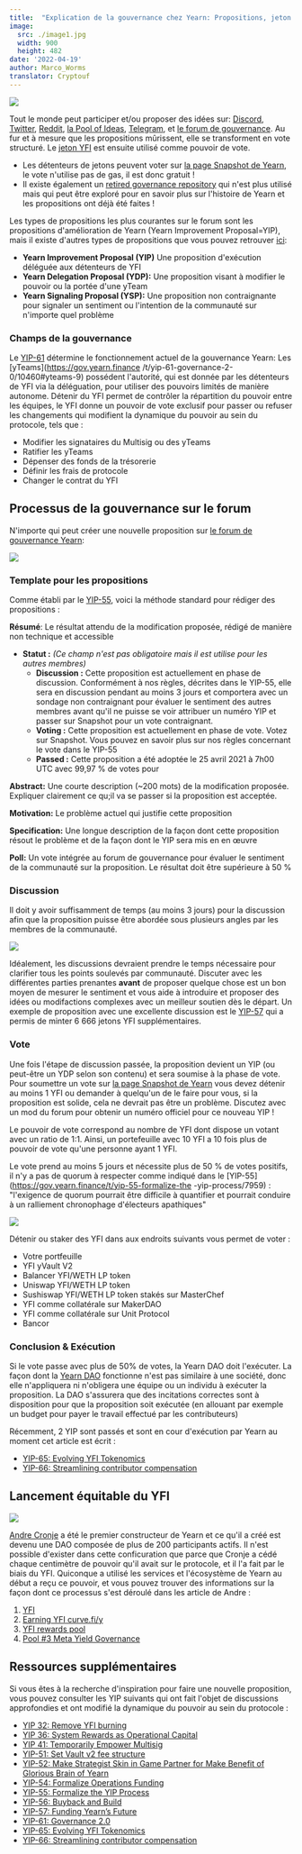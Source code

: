 ```yaml
---
title:  "Explication de la gouvernance chez Yearn: Propositions, jeton $YFI token, et exécution"
image:
  src: ./image1.jpg
  width: 900
  height: 482
date: '2022-04-19'
author: Marco_Worms
translator: Cryptouf
---
```


![](./image1.jpg?w=900&h=482)

Tout le monde peut participer et/ou proposer des idées sur: [Discord](https://discord.com/invite/6PNv2nF), [Twitter](https://twitter.com/iearnfinance), [Reddit](https://www.reddit.com/r/yearn_finance), [la Pool of Ideas](https://yearnfinance.notion.site/yearnfinance/Pool-of-Ideas-d75383ade9154d8bb6163388c6c2b39b), [Telegram](https://t.me/yearnfinance/), et [le forum de gouvernance](https://gov.yearn.finance/). Au fur et à mesure que les propositions mûrissent, elle se transforment en vote structuré. Le [jeton YFI](https://www.coingecko.com/en/coins/yearn-finance) est ensuite utilisé comme pouvoir de vote.

- Les détenteurs de jetons peuvent voter sur [la page Snapshot de Yearn](https://yearn.snapshot.page/#/), le vote n'utilise pas de gas, il est donc gratuit !
- Il existe également un [retired governance repository](https://docs.yearn.finance/contributing/governance/proposal-repository) qui n'est plus utilisé mais qui peut être exploré pour en savoir plus sur l'histoire de Yearn et les propositions ont déjà été faites !

Les types de propositions les plus courantes sur le forum sont les propositions d'amélioration de Yearn (Yearn Improvement Proposal=YIP), mais il existe d'autres types de propositions que vous pouvez retrouver [ici](https://gov.yearn.finance/t/yip-61-governance-2-0/10460):

- **Yearn Improvement Proposal (YIP)** Une proposition d'exécution déléguée aux détenteurs de YFI
- **Yearn Delegation Proposal (YDP):** Une proposition visant à modifier le pouvoir ou la portée d'une yTeam
- **Yearn Signaling Proposal (YSP):** Une proposition non contraignante pour signaler un sentiment ou l'intention de la communauté sur n'importe quel problème

### Champs de la gouvernance

Le [YIP-61](https://gov.yearn.finance/t/yip-61-governance-2-0/10460) détermine le fonctionnement actuel de la gouvernance Yearn: Les [yTeams](https://gov.yearn.finance /t/yip-61-governance-2-0/10460#yteams-9) possédent  l'autorité, qui est donnée par les détenteurs de YFI via la déléguation, pour utiliser des pouvoirs limités de manière autonome. Détenir du YFI permet de contrôler la répartition du pouvoir entre les équipes, le YFI donne un pouvoir de vote exclusif pour passer ou refuser les changements qui modifient la dynamique du pouvoir au sein du protocole, tels que :

- Modifier les signataires du Multisig ou des yTeams
- Ratifier les yTeams
- Dépenser des fonds de la trésorerie
- Définir les frais de protocole
- Changer le contrat du YFI

## Processus de la gouvernance sur le forum

N'importe qui peut créer une nouvelle proposition sur [le forum de gouvernance Yearn](https://gov.yearn.finance/):

![](./image2.jpg?w=900&h=486)

### Template pour les propositions

Comme établi par le [YIP-55](https://gov.yearn.finance/t/yip-55-formalize-the-yip-process/7959), voici la méthode standard pour rédiger des propositions :

**Résumé**:
Le résultat attendu de la modification proposée, rédigé de manière non technique et accessible

- **Statut :** *(Ce champ n'est pas obligatoire mais il est utilise pour les autres membres)*
    - **Discussion :** Cette proposition est actuellement en phase de discussion. Conformément à nos règles, décrites dans le YIP-55, elle sera en discussion pendant au moins 3 jours et comportera avec un sondage non contraignant pour évaluer le sentiment des autres membres avant qu'il ne puisse se voir attribuer un numéro YIP et passer sur Snapshot pour un vote contraignant.
     - **Voting :** Cette proposition est actuellement en phase de vote. Votez sur Snapshot. Vous pouvez en savoir plus sur nos règles concernant le vote dans le YIP-55
     - **Passed :** Cette proposition a été adoptée le 25 avril 2021 à 7h00 UTC avec 99,97 % de votes pour

**Abstract:**
Une courte description (~200 mots) de la modification proposée. Expliquer clairement ce qu;il va se passer si la proposition est acceptée.

**Motivation:**
Le problème actuel qui justifie cette proposition

**Specification:**
Une longue description de la façon dont cette proposition résout le problème et  de la façon dont le YIP sera mis en en œuvre 

**Poll:**
Un vote intégrée au forum de gouvernance pour évaluer le sentiment de la communauté sur la proposition. Le résultat doit être supérieure à 50 %

### Discussion

Il doit y avoir suffisamment de temps (au moins 3 jours) pour la discussion afin que la proposition puisse être abordée sous plusieurs angles par les membres de la communauté.

![](./image3.jpg?w=900&h=351)

Idéalement, les discussions devraient prendre le temps nécessaire pour clarifier tous les points soulevés par communauté. Discuter avec les différentes parties prenantes **avant** de proposer quelque chose est un bon moyen de mesurer le sentiment et vous aide à introduire et proposer des idées ou modifactions complexes avec un meilleur soutien dès le départ. Un exemple de proposition avec une excellente discussion est le [YIP-57](https://gov.yearns.finance/t/yip-57-funding-yearns-future/9319) qui a permis de minter 6 666 jetons YFI supplémentaires.

### Vote

Une fois l'étape de discussion passée, la proposition devient un YIP (ou peut-être un YDP selon son contenu) et sera soumise à la phase de vote. Pour soumettre un vote sur [la page Snapshot de Yearn](https://yearn.snapshot.page/#/) vous devez détenir au moins 1 YFI ou demander à quelqu'un de le faire pour vous, si la proposition est solide, cela ne devrait pas être un problème. Discutez avec un mod du forum pour obtenir un numéro officiel pour ce nouveau YIP !

Le pouvoir de vote correspond au nombre de YFI dont dispose un votant avec un ratio de 1:1. Ainsi, un portefeuille avec 10 YFI a 10 fois plus de pouvoir de vote qu'une personne ayant 1 YFI.

Le vote prend au moins 5 jours et nécessite plus de 50 % de votes positifs, il n'y a pas de quorum à respecter comme indiqué dans le [YIP-55](https://gov.yearn.finance/t/yip-55-formalize-the -yip-process/7959) : "l'exigence de quorum pourrait être difficile à quantifier et pourrait conduire à un ralliement chronophage d'électeurs apathiques"

![](./image4.jpg?w=900&h=543)

Détenir ou staker des YFI dans aux endroits suivants vous permet de voter :
- Votre portfeuille
- YFI yVault V2 
- Balancer YFI/WETH LP token
- Uniswap YFI/WETH LP token
- Sushiswap YFI/WETH LP token stakés sur MasterChef
- YFI comme collatérale sur MakerDAO
- YFI comme collatérale sur Unit Protocol
- Bancor

### Conclusion & Exécution

Si le vote passe avec plus de 50% de votes, la Yearn DAO doit l'exécuter. La façon dont la [Yearn DAO](https://yearnfinance.notion.site/yearnfinance/Welcome-to-Yearn-Finance-26d6c4210e3e405c9f02f84ba567a249) fonctionne n'est pas similaire à une société, donc elle n'appliquera ni n'obligera une équipe ou un individu à exécuter la proposition. La DAO s'assurera que des incitations correctes sont à disposition pour que la proposition soit exécutée (en allouant par exemple un budget pour payer le travail effectué par les contributeurs)

Récemment, 2 YIP sont passés et sont en cour d'exécution par Yearn au moment cet article est écrit :

* [YIP-65: Evolving YFI Tokenomics](https://gov.yearn.finance/t/yip-65-evolving-yfi-tokenomics/11994)
* [YIP-66: Streamlining contributor compensation](https://gov.yearn.finance/t/yip-66-streamlining-contributor-compensation/12247)

## Lancement équitable du YFI

![](./image5.jpg?w=900&h=228)

[Andre Cronje](https://medium.com/@andrecronje) a été le premier constructeur de Yearn et ce qu'il a créé est devenu une DAO composée de plus de 200 participants actifs. Il n'est possible d'exister dans cette conficuration que parce que Cronje a cédé chaque centimètre de pouvoir qu'il avait sur le protocole, et il l'a fait par le biais du YFI. Quiconque a utilisé les services et l'écosystème de Yearn au début a reçu ce pouvoir, et vous pouvez trouver des informations sur la façon dont ce processus s'est déroulé dans les article de Andre :

1) [YFI](https://medium.com/iearn/yfi-df84573db81)
2) [Earning YFI curve.fi/y](https://medium.com/iearn/earning-yfi-y-curve-fi-53b5fd347f0f) 
3) [YFI rewards pool](https://medium.com/iearn/yfi-rewards-pool-810ef9256ec6)
4) [Pool #3 Meta Yield Governance](https://medium.com/iearn/pool-3-meta-yield-governance-58f68e6d2f19)

## Ressources supplémentaires

Si vous êtes à la recherche d'inspiration pour faire une nouvelle proposition, vous pouvez consulter les YIP suivants qui ont fait l'objet de discussions approfondies et ont modifié la dynamique du pouvoir au sein du protocole :

* [YIP 32: Remove YFI burning](https://gov.yearn.finance/t/yip-32-remove-yfi-burning/1907)
* [YIP 36: System Rewards as Operational Capital](https://gov.yearn.finance/t/yip-36-system-rewards-as-operational-capital/2311)
* [YIP 41: Temporarily Empower Multisig](https://gov.yearn.finance/t/yip-41-temporarily-empower-multisig/3630/2)
* [YIP-51: Set Vault v2 fee structure](https://gov.yearn.finance/t/yip-51-set-vault-v2-fee-structure/7752)
* [YIP-52: Make Strategist Skin in Game Partner for Make Benefit of Glorious Brain of Yearn](https://gov.yearn.finance/t/yip-52-make-strategist-skin-in-game-partner-for-make-benefit-of-glorious-brain-of-yearn/7856)
* [YIP-54: Formalize Operations Funding](https://gov.yearn.finance/t/yip-54-formalize-operations-funding/7956)
* [YIP-55: Formalize the YIP Process](https://gov.yearn.finance/t/yip-55-formalize-the-yip-process/7959)
* [YIP-56: Buyback and Build](https://gov.yearn.finance/t/yip-56-buyback-and-build/8929)
* [YIP-57: Funding Yearn’s Future](https://gov.yearn.finance/t/yip-57-funding-yearns-future/9319)
* [YIP-61: Governance 2.0](https://gov.yearn.finance/t/yip-61-governance-2-0/10460)
* [YIP-65: Evolving YFI Tokenomics](https://gov.yearn.finance/t/yip-65-evolving-yfi-tokenomics/11994)
* [YIP-66: Streamlining contributor compensation](https://gov.yearn.finance/t/yip-66-streamlining-contributor-compensation/12247)
